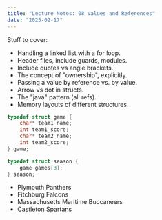 ```yaml
---
title: "Lecture Notes: 08 Values and References"
date: "2025-02-17"
---
```



Stuff to cover:

 - Handling a linked list with a for loop.
 - Header files, include guards, modules.
 - Include quotes vs angle brackets.
 - The concept of "ownership", explicitly.
 - Passing a value by reference vs. by value.
 - Arrow vs dot in structs.
 - The "java" pattern (all refs).
 - Memory layouts of different structures.
 

```C
typedef struct game {
    char* team1_name;
    int team1_score;
    char* team2_name;
    int team2_score;
} game;

typedef struct season {
    game games[3];
} season;
```

 - Plymouth Panthers
 - Fitchburg Falcons
 - Massachusetts Maritime Buccaneers
 - Castleton Spartans



